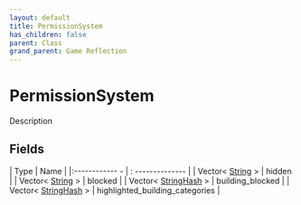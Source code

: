 ```yaml
---
layout: default
title: PermissionSystem
has_children: false
parent: Class
grand_parent: Game Reflection
---
```

# PermissionSystem
Description 

## Fields
| Type | Name |
|:------------ - | : -------------- |
| Vector< [String](game-reflection/components/string.md) > | hidden |
| Vector< [String](game-reflection/components/string.md) > | blocked |
| Vector< [StringHash](game-reflection/classes/string_hash.md) > | building_blocked |
| Vector< [StringHash](game-reflection/classes/string_hash.md) > | highlighted_building_categories |
